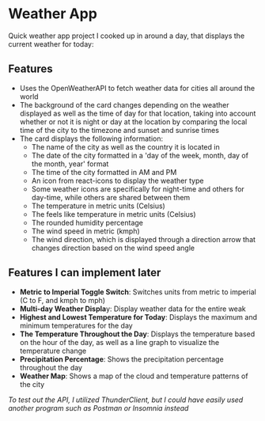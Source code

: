 # **Weather App**
Quick weather app project I cooked up in around a day, that displays the current weather for today:

## Features
- Uses the OpenWeatherAPI to fetch weather data for cities all around the world
- The background of the card changes depending on the weather displayed as well as the time of day for that location, taking into account whether
  or not it is night or day at the location by comparing the local time of the city to the timezone and sunset and sunrise times
- The card displays the following information:
  - The name of the city as well as the country it is located in
  - The date of the city formatted in a 'day of the week, month, day of the month, year' format
  - The time of the city formatted in AM and PM
  - An icon from react-icons to display the weather type
  - Some weather icons are specifically for night-time and others for day-time, while others are shared between them
  - The temperature in metric units (Celsius)
  - The feels like temperature in metric units (Celsius)
  - The rounded humidity percentage
  - The wind speed in metric (kmph)
  - The wind direction, which is displayed through a direction arrow that changes direction based on the wind speed angle

## Features I can implement later
  - **Metric to Imperial Toggle Switch**: Switches units from metric to imperial (C to F, and kmph to mph)
  - **Multi-day Weather Displa**y: Display weather data for the entire weak
  - **Highest and Lowest Temperature for Today**: Displays the maximum and minimum temperatures for the day
  - **The Temperature Throughout the Day**: Displays the temperature based on the hour of the day, as well as a line graph to visualize the temperature change
  - **Precipitation Percentage**: Shows the precipitation percentage throughout the day
  - **Weather Map**: Shows a map of the cloud and temperature patterns of the city

*To test out the API, I utilized ThunderClient, but I could have easily used another program such as Postman or Insomnia instead*

